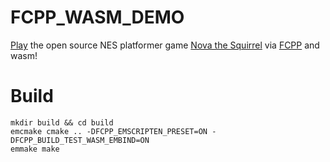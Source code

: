 # FCPP_WASM_DEMO

[Play](https://tianzerl.github.io/FCPP_WASM_DEMO/) the open source NES platformer game [Nova the Squirrel](https://github.com/NovaSquirrel/NovaTheSquirrel) via [FCPP](https://github.com/TianZerL/FCPP) and wasm!

# Build
```shell
mkdir build && cd build
emcmake cmake .. -DFCPP_EMSCRIPTEN_PRESET=ON -DFCPP_BUILD_TEST_WASM_EMBIND=ON
emmake make
```
